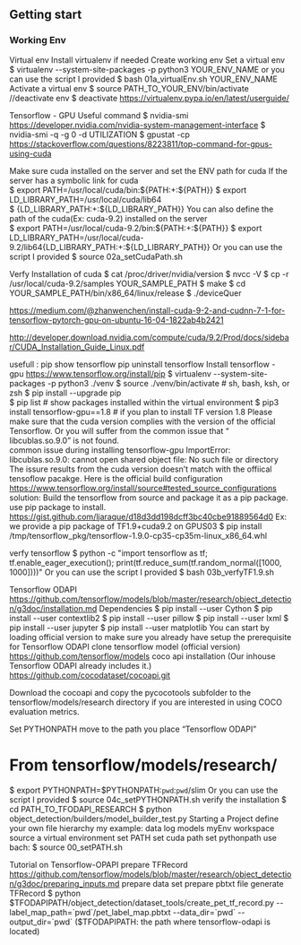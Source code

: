 Getting start  
---

### Working Env
Virtual env
Install virtualenv if needed
Create working env
Set a virtual env
$ virtualenv --system-site-packages -p python3 YOUR_ENV_NAME
or you can use the script I provided
$ bash 01a_virtualEnv.sh YOUR_ENV_NAME
Activate a virtual env
$ source PATH_TO_YOUR_ENV/bin/activate
//deactivate env
$ deactivate
https://virtualenv.pypa.io/en/latest/userguide/

Tensorflow - GPU
Useful command
$ nvidia-smi
    https://developer.nvidia.com/nvidia-system-management-interface
$ nvidia-smi -q -g 0 -d UTILIZATION 
$ gpustat -cp
https://stackoverflow.com/questions/8223811/top-command-for-gpus-using-cuda

Make sure cuda installed on the server and set the ENV path for cuda
If the server has a symbolic link for cuda   
$ export PATH=/usr/local/cuda/bin:${PATH:+:${PATH}}
$ export LD_LIBRARY_PATH=/usr/local/cuda/lib64\
$ {LD_LIBRARY_PATH:+:${LD_LIBRARY_PATH}}
You can also define the path of the cuda(Ex: cuda-9.2) installed on the server  
$ export PATH=/usr/local/cuda-9.2/bin:${PATH:+:${PATH}}
$ export LD_LIBRARY_PATH=/usr/local/cuda-9.2/lib64{LD_LIBRARY_PATH:+:${LD_LIBRARY_PATH}}
Or you can use the script I provided
$ source 02a_setCudaPath.sh

Verfy Installation of cuda 
    $ cat /proc/driver/nvidia/version
    $ nvcc -V
$ cp -r /usr/local/cuda-9.2/samples YOUR_SAMPLE_PATH
$ make
$ cd YOUR_SAMPLE_PATH/bin/x86_64/linux/release
$ ./deviceQuer

https://medium.com/@zhanwenchen/install-cuda-9-2-and-cudnn-7-1-for-tensorflow-pytorch-gpu-on-ubuntu-16-04-1822ab4b2421

http://developer.download.nvidia.com/compute/cuda/9.2/Prod/docs/sidebar/CUDA_Installation_Guide_Linux.pdf

usefull :
pip show tensorflow 
pip uninstall tensorflow
Install tensorflow - gpu
https://www.tensorflow.org/install/pip
$ virtualenv --system-site-packages -p python3 ./venv
$ source ./venv/bin/activate  # sh, bash, ksh, or zsh
$ pip install --upgrade pip    
$ pip list  # show packages installed within the virtual environment
$ pip3 install tensorflow-gpu==1.8 # if you plan to install TF version 1.8
Please make sure that the cuda version complies with the version of the official Tensorflow. Or you will suffer from the common issue that “ libcublas.so.9.0” is not found.  
common issue during installing tensorflow-gpu
ImportError: libcublas.so.9.0: cannot open shared object file: No such file or directory
The issure results from the cuda version doesn’t match with the offiical tensoflow pacakge. 
Here is the official build configuration 
https://www.tensorflow.org/install/source#tested_source_configurations
solution: 
Build the tensorflow from source and package it as a pip package. use pip package to install.  
https://gist.github.com/ljaraque/d18d3dd198dcff3bc40cbe91889564d0
Ex: we provide a pip package of TF1.9+cuda9.2 on GPUS03
$ pip install /tmp/tensorflow_pkg/tensorflow-1.9.0-cp35-cp35m-linux_x86_64.whl

verfy tensorflow 
$ python -c "import tensorflow as tf; tf.enable_eager_execution(); print(tf.reduce_sum(tf.random_normal([1000, 1000])))"
Or you can use the script I provided
$ bash 03b_verfyTF1.9.sh

Tensorflow ODAPI
https://github.com/tensorflow/models/blob/master/research/object_detection/g3doc/installation.md
Dependencies 
$ pip install --user Cython
$ pip install --user contextlib2
$ pip install --user pillow
$ pip install --user lxml
$ pip install --user jupyter
$ pip install --user matplotlib
You can start by loading official version to make sure you already have setup the prerequisite for Tensorflow ODAPI
clone tensorflow model (official version)
https://github.com/tensorflow/models
coco api installation (Our inhouse Tensorflow ODAPI already includes it.)
https://github.com/cocodataset/cocoapi.git

Download the cocoapi and copy the pycocotools subfolder to the tensorflow/models/research directory if you are interested in using COCO evaluation metrics. 

Set PYTHONPATH
move to the path you place “Tensorflow ODAPI” 
# From tensorflow/models/research/
$ export PYTHONPATH=$PYTHONPATH:`pwd`:`pwd`/slim
Or you can use the script I provided
$ source 04c_setPYTHONPATH.sh
verify the installation
$ cd PATH_TO_TFODAPI_RESEARCH 
$ python object_detection/builders/model_builder_test.py
Starting a Project
define your own file hierarchy
 my example: 
data
log
models 
myEnv
workspace  
source a virtual environment 
set PATH
set cuda path 
set pythonpath
use bach: $ source 00_setPATH.sh


Tutorial on Tensorflow-OPAPI
prepare TFRecord 
https://github.com/tensorflow/models/blob/master/research/object_detection/g3doc/preparing_inputs.md
prepare data set 
prepare pbtxt file 
generate TFRecord
$ python $TFODAPIPATH/object_detection/dataset_tools/create_pet_tf_record.py --label_map_path=`pwd`/pet_label_map.pbtxt --data_dir=`pwd` --output_dir=`pwd`
($TFODAPIPATH: the path where tensorflow-odapi is located)









